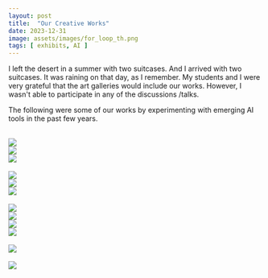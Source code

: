 ```yaml
---
layout: post
title:  "Our Creative Works"
date: 2023-12-31
image: assets/images/for_loop_th.png
tags: [ exhibits, AI ]
---
```


I left the desert in a summer with two suitcases. And I arrived with two suitcases. It was raining on that day, as I remember. My students and I were very grateful that the art galleries would include our works. However, I wasn't able to participate in any of the discussions /talks.

The following were some of our works by experimenting with emerging AI tools in the past few years.

<br>
<div class="row">
    <div class="col-md-3">
        <div><img src="/assets/images/surviving_tan_1.png" class="img-fluid" /></div>
    </div>
    <div class="col-md-3">
        <div><img src="/assets/images/surviving_tan_2.png" class="img-fluid" ></div>
    </div>
    <div class="col-md-6">
        <div><img src="/assets/images/shining.png" class="img-fluid" ></div>
    </div>
</div>
<br/>

<div class="row">    
    <div class="col-md-3">
        <div><img src="/assets/images/g1.png" class="img-fluid" /></div>
    </div>
    <div class="col-md-3">
        <div><img src="/assets/images/tonga.png" class="img-fluid" /></div>
    </div>
    <div class="col-md-6">
        <div><img src="/assets/images/death_valley.png" class="img-fluid" /></div>
    </div>
</div>
<br/>

<div class="row">
    <div class="col-md-3">
        <div><img src="/assets/images/fl1.png" class="img-fluid" /></div>
    </div>
    <div class="col-md-3">
        <div><img src="/assets/images/fl2.png" class="img-fluid" ></div>
    </div>
    <div class="col-md-3">
        <div><img src="/assets/images/fl3.png" class="img-fluid" /></div>
    </div>
    <div class="col-md-3">
        <div><img src="/assets/images/fl4.png" class="img-fluid" /></div>
    </div>
</div>
<br/>

<div class="row">
    <div class="col-md-12">
        <div><img src="/assets/images/t1.png" class="img-fluid" /></div>
    </div>   
</div>
<br/>    

<div class="row">
    <div class="col-md-12">
        <div><img src="/assets/images/t2.png" class="img-fluid" /></div>
    </div>    
</div>
